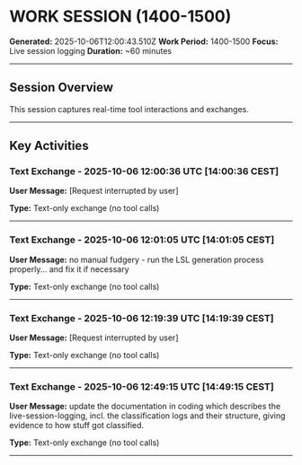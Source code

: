 # WORK SESSION (1400-1500)

**Generated:** 2025-10-06T12:00:43.510Z
**Work Period:** 1400-1500
**Focus:** Live session logging
**Duration:** ~60 minutes

---

## Session Overview

This session captures real-time tool interactions and exchanges.

---

## Key Activities

### Text Exchange - 2025-10-06 12:00:36 UTC [14:00:36 CEST]

**User Message:** [Request interrupted by user]

**Type:** Text-only exchange (no tool calls)

---

### Text Exchange - 2025-10-06 12:01:05 UTC [14:01:05 CEST]

**User Message:** no manual fudgery - run the LSL generation process properly... and fix it if necessary

**Type:** Text-only exchange (no tool calls)

---

### Text Exchange - 2025-10-06 12:19:39 UTC [14:19:39 CEST]

**User Message:** [Request interrupted by user]

**Type:** Text-only exchange (no tool calls)

---

### Text Exchange - 2025-10-06 12:49:15 UTC [14:49:15 CEST]

**User Message:** update the documentation in coding which describes the live-session-logging, incl. the classification logs and their structure, giving evidence to how stuff got classified.

**Type:** Text-only exchange (no tool calls)

---


